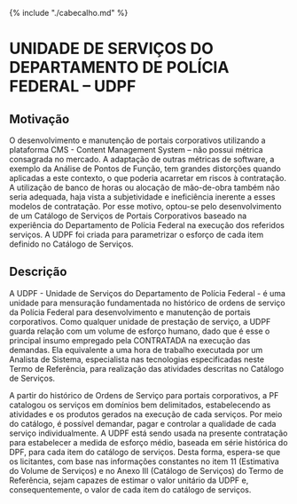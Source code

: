 {% include "./cabecalho.md" %}
# UNIDADE DE SERVIÇOS DO DEPARTAMENTO DE POLÍCIA FEDERAL – UDPF

## Motivação

O desenvolvimento e manutenção de portais corporativos utilizando a
plataforma CMS - Content Management System – não possui métrica
consagrada no mercado. A adaptação de outras métricas de software, a
exemplo da Análise de Pontos de Função, tem grandes distorções quando
aplicadas a este contexto, o que poderia acarretar em riscos à
contratação. A utilização de banco de horas ou alocação de mão-de-obra
também não seria adequada, haja vista a subjetividade e ineficiência
inerente a esses modelos de contratação. Por esse motivo, optou-se pelo
desenvolvimento de um Catálogo de Serviços de Portais Corporativos
baseado na experiência do Departamento de Polícia Federal na execução
dos referidos serviços. A UDPF foi criada para parametrizar o esforço de
cada item definido no Catálogo de Serviços.

## Descrição

A UDPF - Unidade de Serviços do Departamento de Polícia Federal - é uma
unidade para mensuração fundamentada no histórico de ordens de serviço
da Polícia Federal para desenvolvimento e manutenção de portais
corporativos. Como qualquer unidade de prestação de serviço, a UDPF
guarda relação com um volume de esforço humano, dado que é esse o
principal insumo empregado pela CONTRATADA na execução das demandas. Ela
equivalente a uma hora de trabalho executada por um Analista de Sistema,
especialista nas tecnologias especificadas neste Termo de Referência,
para realização das atividades descritas no Catálogo de Serviços.

A partir do histórico de Ordens de Serviço para portais corporativos, a
PF catalogou os serviços em domínios bem delimitados, estabelecendo as
atividades e os produtos gerados na execução de cada serviços. Por meio
do catálogo, é possível demandar, pagar e controlar a qualidade de cada
serviço individualmente. A UDPF está sendo usada na presente contratação
para estabelecer a medida de esforço médio, baseada em série histórica
do DPF, para cada item do catálogo de serviços. Desta forma, espera-se
que os licitantes, com base nas informações constantes no item 11
(Estimativa do Volume de Serviços) e no Anexo III (Catálogo de Serviços)
do Termo de Referência, sejam capazes de estimar o valor unitário da
UDPF e, consequentemente, o valor de cada item do catálogo de serviços.  


